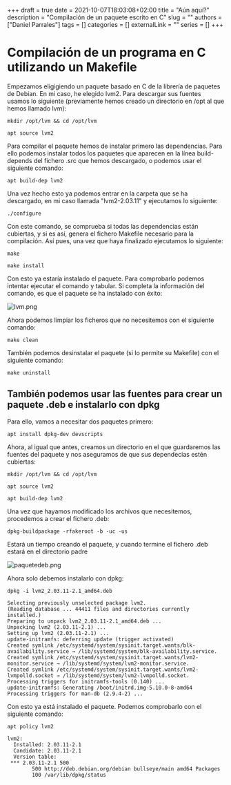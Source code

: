 +++ 
draft = true
date = 2021-10-07T18:03:08+02:00
title = "Aún aquí?"
description = "Compilación de un paquete escrito en C"
slug = ""
authors = ["Daniel Parrales"]
tags = []
categories = []
externalLink = ""
series = []
+++

# Compilación de un programa en C utilizando un Makefile

Empezamos eligigiendo un paquete basado en C de la librería de paquetes de Debian. En mi caso, he elegido lvm2. Para descargar sus fuentes usamos lo siguiente (previamente hemos creado un directorio en /opt al que hemos llamado lvm):

```
mkdir /opt/lvm && cd /opt/lvm

apt source lvm2
```

Para compilar el paquete hemos de instalar primero las dependencias. Para ello podemos instalar todos los paquetes que aparecen en la línea build-depends del fichero .src que hemos descargado, o podemos usar el siguiente comando:

```
apt build-dep lvm2
```

Una vez hecho esto ya podemos entrar en la carpeta que se ha descargado, en mi caso llamada "lvm2-2.03.11" y ejecutamos lo siguiente:

```
./configure
```

Con este comando, se comprueba si todas las dependencias están cubiertas, y si es así, genera el fichero Makefile necesario para la compilación. Así pues, una vez que haya finalizado ejecutamos lo siguiente:

```
make

make install
```

Con esto ya estaría instalado el paquete. Para comprobarlo podemos intentar ejecutar el comando y tabular. Si completa la información del comando, es que el paquete se ha instalado con éxito:

![lvm.png](/images/lvm.png)

Ahora podemos limpiar los ficheros que no necesitemos con el siguiente comando:

```
make clean
```

También podemos desinstalar el paquete (si lo permite su Makefile) con el siguiente comando:

```
make uninstall
```

## También podemos usar las fuentes para crear un paquete .deb e instalarlo con dpkg

Para ello, vamos a necesitar dos paquetes primero:

```
apt install dpkg-dev devscripts
```

Ahora, al igual que antes, creamos un directorio en el que guardaremos las fuentes del paquete y nos aseguramos de que sus dependecias estén cubiertas:

```
mkdir /opt/lvm && cd /opt/lvm

apt source lvm2

apt build-dep lvm2
```

Una vez que hayamos modificado los archivos que necesitemos, procedemos a crear el fichero .deb:

```
dpkg-buildpackage -rfakeroot -b -uc -us
```

Estará un tiempo creando el paquete, y cuando termine el fichero .deb estará en el directorio padre

![paquetedeb.png](/images/paquetedeb.png)

Ahora solo debemos instalarlo con dpkg:

```
dpkg -i lvm2_2.03.11-2.1_amd64.deb 

Selecting previously unselected package lvm2.
(Reading database ... 44411 files and directories currently installed.)
Preparing to unpack lvm2_2.03.11-2.1_amd64.deb ...
Unpacking lvm2 (2.03.11-2.1) ...
Setting up lvm2 (2.03.11-2.1) ...
update-initramfs: deferring update (trigger activated)
Created symlink /etc/systemd/system/sysinit.target.wants/blk-availability.service → /lib/systemd/system/blk-availability.service.
Created symlink /etc/systemd/system/sysinit.target.wants/lvm2-monitor.service → /lib/systemd/system/lvm2-monitor.service.
Created symlink /etc/systemd/system/sysinit.target.wants/lvm2-lvmpolld.socket → /lib/systemd/system/lvm2-lvmpolld.socket.
Processing triggers for initramfs-tools (0.140) ...
update-initramfs: Generating /boot/initrd.img-5.10.0-8-amd64
Processing triggers for man-db (2.9.4-2) ...
```

Con esto ya está instalado el paquete. Podemos comprobarlo con el siguiente comando:

```
apt policy lvm2

lvm2:
  Installed: 2.03.11-2.1
  Candidate: 2.03.11-2.1
  Version table:
 *** 2.03.11-2.1 500
        500 http://deb.debian.org/debian bullseye/main amd64 Packages
        100 /var/lib/dpkg/status
```
